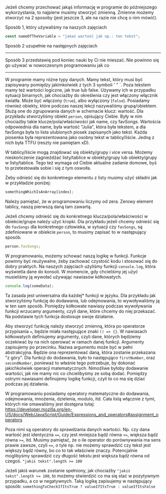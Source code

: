Jeżeli chcemy przechować jakąś informację w programie do późniejszego wykorzystania, to najpierw musimy stworzyć zmienną.
Zmienne możemy stworzyć na 2 sposoby (jest jeszcze 3, ale na razie nie chcę o nim mówić).

Sposób 1, który używaliśmy na naszych zajęciach

```js
const nameOfTheVariable = "jakaś wartość jak np.: ten tekst";
```

Sposób 2 uzupełnie na następnych zajęciach

---

Sposób 3 przedstawię pod koniec nauki by Ci nie mieszać. Nie powinno się go używać w nowoczesnym programowaniu jak co

---

W programie mamy różne typy danych. Mamy tekst, który musi być zapisywany pomiędzy jakimkolwiek z tych 3 symboli ' " \`. Poza tekstem mamy też wartości logiczne, jak true lub false. Używamy ich w przypadku sytuacji binarnych, jak chociażby do określenia czy jest włączony włącznik światła. Może być włączony (`true`), albo wyłączony (`false`). Posiadamy również obiekty, które podczas naszej lekcji nazywaliśmy grupą/obiektem. Służą one do zgrupowania danych w schemacie klucz: wartość. Dla przykładu stworzyliśmy obiekt `person`, opisujący Ciebie. Były w nim chociażby takie klucze/pola/właściwości jak name, czy favSongs. Wartościa odpowiednia dla name, była wartość "Julia", która była tekstem, a dla favSongs była to lista ulubionych piosek zapisanych jako tekst. Każda piosenka była reprezentowana jako osobny tekst w tablicy/liście. Jedną z nich była TTFU (reszty nie pamiętam xD).

W tablicy/liście mogą znajdować się obiekty/grupy i vice versa. Możemy nieskończenie zagnieżdżać listy/tablice w obiekty/grupy lub obiekty/grupy w listy/tablice. Tego też wymaga od Ciebie aktualne zadanie domowe, byś to przetestowała sobie i się z tym oswoiła.

Żeby odnieść się do konkretnego elementu z listy musimy użyć składni jak w przykładzie poniżej:

```js
somethingWhichIsAnArray[index];
```

Należy pamiętać, że w programowaniu liczymy od zera. Zerowy element tablicy, naszą pierwszą daną tam zawartą.

Jeżeli chcemy odnieść się do konkretnego klucza/pola/właściwości w obiekcie/grupe należy użyć kropki. Dla przykładu jeżeli chcemy odnieść się do `favSongs` dla konkretnego człowieka, w sytuacji czy `favSongs`, są zdefiniowane w obiekcie `person`, to musimy zapisać to w następujący sposób.

```js
person.favSongs;
```

W programowaniu, możemy schować naszą logikę w funkcji. Funkcje powinny być reużywalne, żeby zachować czystość kodu i stosować się do dobry praktych. Na naszych zajęciach użyliśmy funkcji `console.log`, która wyświetla dane do konsoli. W momencie, gdy chcieliśmy jej użyć musieliśmy ją wywołać używając nawiasów kółkowatych.

```js
console.log(someData);
```

Ta zasada jest uniwersalna dla każdej\* funkcji w języku. Dla przykładu jak stworzyliśmy funkcję do dodawania, lub odejmowania, to wywoływaliśmy ją w ten sam sposób. Pomiędzy kółkowate nawiasy podczas wywoływania funkcji wrzucamy argumenty, czyli dane, które chcemy do niej przekazać. Na podstawie tych funkcja dostosuje swoje działanie.

Aby stworzyć funkcję należy stworzyć zmienną, która po operatorze przypisania `=`, będzie miała następujące znaki `() => {}`. W nawiasach kółkowatych definiujemy argumenty, czyli dane, których będziemy oczekiwać by na nich operować w ramach danej funkcji. Argumenty zapisujemy po przecinku. Nazwa argumentu może być w pełni abstrakcyjna. Będzie ona reprezentować daną, która zostanie przekazana "z góry". Dla funkcji do dodawania, było to następująco `firstNumber`, oraz `secondNumber`, ponieważ to właśnie tego potrzebuje, by dokonać jakichkolwiek operacji matematycznych. Nimożliwe byłoby dodawanie wartości, jak nie mamy nic co chcielibyśmy ze sobą dodać. Pomiędzy ostrymi nawiasami definujemy logikę funkcji, czyli to co ma się dziać podczas jej działania.

W programowaniu posiadamy operatory matematyczne do dodawania, odejmowania, mnożenia, dzielenia, modulo, itd. Cała listą włącznie z tymi, których nie omawaliśmy jest dostępna tutaj: https://developer.mozilla.org/en-US/docs/Web/JavaScript/Guide/Expressions_and_operators#assignment_operators

Poza nimi są operatory do sprawdzania danych wartości. Np. czy dana wartość jest identyczna `==`, czy jest mniejsza bądź równa `<=`, większa bądź równa `>=`, itd. Musimy pamiętać, że o ile operator do porównywania ma sens prawie zawsze, czyli `==`, o tyle np. nie możemy sprawdzić czy tekst jest większy bądź równy, bo co to tak właściwie znaczy. Potencjalnie moglibyśmy sprawdzić czy długość tekstu jest większa bądź równa od czegoś. `"jakiś tekst".length >= 100`

Jeżeli jakiś warunek zostanie spełniony, jak chociażby `"jakiś tekst".length >= 100`, to możemy stwierdzić co ma się stać w pozytywnym przypadku, a co w negatywnych. Taką logikę zapisujemy w następujący sposób: `somethingToCheckIfItsTrue ? valueIfItsTrue : valueIfItsFalse`
